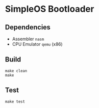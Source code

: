 SimpleOS Bootloader
===================

## Dependencies

* Assembler `nasm`
* CPU Emulator `qemu` (x86)

## Build
```
make clean
make
```

## Test
```make test```
